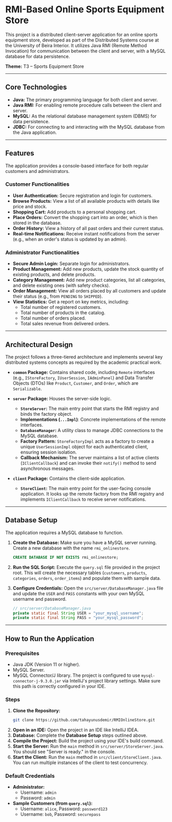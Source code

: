 # RMI-Based Online Sports Equipment Store

This project is a distributed client-server application for an online sports equipment store, developed as part of the Distributed Systems course at the University of Beira Interior. It utilizes Java RMI (Remote Method Invocation) for communication between the client and server, with a MySQL database for data persistence.

**Theme:** T3 – Sports Equipment Store

---

## Core Technologies

-   **Java:** The primary programming language for both client and server.
-   **Java RMI:** For enabling remote procedure calls between the client and server.
-   **MySQL:** As the relational database management system (DBMS) for data persistence.
-   **JDBC:** For connecting to and interacting with the MySQL database from the Java application.

---

## Features

The application provides a console-based interface for both regular customers and administrators.

### Customer Functionalities
-   **User Authentication:** Secure registration and login for customers.
-   **Browse Products:** View a list of all available products with details like price and stock.
-   **Shopping Cart:** Add products to a personal shopping cart.
-   **Place Orders:** Convert the shopping cart into an order, which is then stored in the database.
-   **Order History:** View a history of all past orders and their current status.
-   **Real-time Notifications:** Receive instant notifications from the server (e.g., when an order's status is updated by an admin).

### Administrator Functionalities
-   **Secure Admin Login:** Separate login for administrators.
-   **Product Management:** Add new products, update the stock quantity of existing products, and delete products.
-   **Category Management:** Add new product categories, list all categories, and delete existing ones (with safety checks).
-   **Order Management:** View all orders placed by all customers and update their status (e.g., from `PENDING` to `SHIPPED`).
-   **View Statistics:** Get a report on key metrics, including:
    -   Total number of registered customers.
    -   Total number of products in the catalog.
    -   Total number of orders placed.
    -   Total sales revenue from delivered orders.

---

## Architectural Design

The project follows a three-tiered architecture and implements several key distributed systems concepts as required by the academic practical work.

-   **`common` Package:** Contains shared code, including `Remote` interfaces (e.g., `IStoreFactory`, `IUserSession`, `IAdminPanel`) and Data Transfer Objects (DTOs) like `Product`, `Customer`, and `Order`, which are `Serializable`.

-   **`server` Package:** Houses the server-side logic.
    -   **`StoreServer`:** The main entry point that starts the RMI registry and binds the factory object.
    -   **Implementations (`...Impl`)**: Concrete implementations of the remote interfaces.
    -   **`DatabaseManager`:** A utility class to manage JDBC connections to the MySQL database.
    -   **Factory Pattern:** `StoreFactoryImpl` acts as a factory to create a unique `UserSessionImpl` object for each authenticated client, ensuring session isolation.
    -   **Callback Mechanism:** The server maintains a list of active clients (`IClientCallback`) and can invoke their `notify()` method to send asynchronous messages.

-   **`client` Package:** Contains the client-side application.
    -   **`StoreClient`:** The main entry point for the user-facing console application. It looks up the remote factory from the RMI registry and implements `IClientCallback` to receive server notifications.

---

## Database Setup

The application requires a MySQL database to function.

1.  **Create the Database:** Make sure you have a MySQL server running. Create a new database with the name `rmi_onlinestore`.
    ```sql
    CREATE DATABASE IF NOT EXISTS rmi_onlinestore;
    ```
2.  **Run the SQL Script:** Execute the `query.sql` file provided in the project root. This will create the necessary tables (`customers`, `products`, `categories`, `orders`, `order_items`) and populate them with sample data.
3.  **Configure Credentials:** Open the `src/server/DatabaseManager.java` file and update the `USER` and `PASS` constants with your own MySQL username and password.

    ```java
    // src/server/DatabaseManager.java
    private static final String USER = "your_mysql_username";
    private static final String PASS = "your_mysql_password";
    ```

---

## How to Run the Application

### Prerequisites
-   Java JDK (Version 11 or higher).
-   MySQL Server.
-   MySQL Connector/J library. The project is configured to use `mysql-connector-j-9.3.0.jar` via IntelliJ's project library settings. Make sure this path is correctly configured in your IDE.

### Steps
1.  **Clone the Repository:**
    ```bash
    git clone https://github.com/tahayunusdemir/RMIOnlineStore.git
    ```
2.  **Open in an IDE:** Open the project in an IDE like IntelliJ IDEA.
3.  **Database:** Complete the **Database Setup** steps outlined above.
4.  **Compile the Project:** Build the project using your IDE's build command.
5.  **Start the Server:** Run the `main` method in `src/server/StoreServer.java`. You should see "Server is ready." in the console.
6.  **Start the Client:** Run the `main` method in `src/client/StoreClient.java`. You can run multiple instances of the client to test concurrency.

### Default Credentials
-   **Administrator:**
    -   Username: `admin`
    -   Password: `admin`
-   **Sample Customers (from `query.sql`):**
    -   Username: `alice`, Password: `password123`
    -   Username: `bob`, Password: `securepass` 
